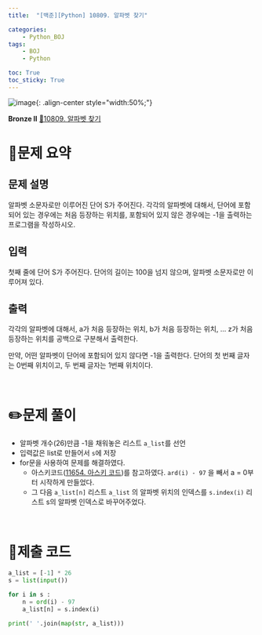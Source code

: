 ```yaml
---
title:  "[백준][Python] 10809. 알파벳 찾기" 

categories: 
    - Python_BOJ
tags: 
    - BOJ
    - Python

toc: True
toc_sticky: True
---
```

![image](https://github.com/user-attachments/assets/32319fe8-99e9-4031-b5d1-9f1909b510dc){: .align-center style="width:50%;"}

**Bronze Ⅱ** 
[🔗10809. 알파벳 찾기](https://www.acmicpc.net/problem/10809)

<h1>📝문제 요약</h1>

<h2>문제 설명</h2> 

알파벳 소문자로만 이루어진 단어 S가 주어진다. 각각의 알파벳에 대해서, 단어에 포함되어 있는 경우에는 처음 등장하는 위치를, 포함되어 있지 않은 경우에는 -1을 출력하는 프로그램을 작성하시오.

<h2>입력</h2>

첫째 줄에 단어 S가 주어진다. 단어의 길이는 100을 넘지 않으며, 알파벳 소문자로만 이루어져 있다.

<h2>출력</h2>

각각의 알파벳에 대해서, a가 처음 등장하는 위치, b가 처음 등장하는 위치, ... z가 처음 등장하는 위치를 공백으로 구분해서 출력한다.

만약, 어떤 알파벳이 단어에 포함되어 있지 않다면 -1을 출력한다. 단어의 첫 번째 글자는 0번째 위치이고, 두 번째 글자는 1번째 위치이다.

<br>

<h1>✏️문제 풀이</h1>

- 알파벳 개수(26)만큼 -1을 채워놓은 리스트 `a_list`를 선언
- 입력값은 list로 만들어서 `s`에 저장
- for문을 사용하여 문제를 해결하였다.
    - 아스키코드([11654. 아스키 코드](https://hzi09.github.io/python_10809))를 참고하였다. `ard(i) - 97` 을 빼서 a = 0부터 시작하게 만들었다.
    - 그 다음 `a_list[n]` 리스트 `a_list` 의 알파벳 위치의 인덱스를 `s.index(i)` 리스트 s의 알파벳 인덱스로 바꾸어주었다.


<br>

<h1>💯제출 코드</h1>

```python
a_list = [-1] * 26
s = list(input())

for i in s :
    n = ord(i) - 97
    a_list[n] = s.index(i)

print(' '.join(map(str, a_list)))
```